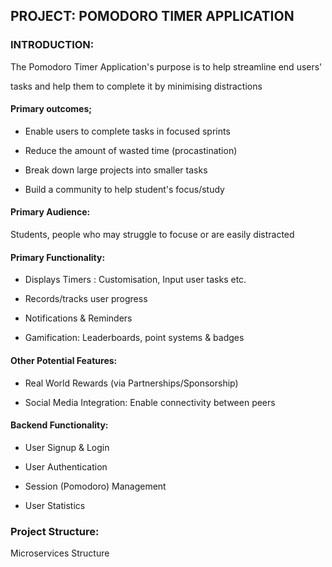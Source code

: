 <h2>PROJECT: POMODORO TIMER APPLICATION</h2>

<h3>INTRODUCTION:</h3>

The Pomodoro Timer Application's purpose is to help streamline end users'

tasks and help them to complete it by minimising distractions


<h4>Primary outcomes;</h4>

- Enable users to complete tasks in focused sprints 

- Reduce the amount of wasted time (procastination)

- Break down large projects into smaller tasks

- Build a community to help student's focus/study


<h4>Primary Audience:</h4>
Students, people who may struggle to focuse or are easily distracted


<h4>Primary Functionality:</h4>

- Displays Timers : Customisation, Input user tasks etc.

- Records/tracks user progress 

- Notifications & Reminders

- Gamification: Leaderboards, point systems & badges


<h4>Other Potential Features:</h4>

- Real World Rewards (via Partnerships/Sponsorship)

- Social Media Integration: Enable connectivity between peers


<h4>Backend Functionality:</h4>

- User Signup & Login

- User Authentication

- Session (Pomodoro) Management

- User Statistics


<h3>Project Structure:</h3>

Microservices Structure


